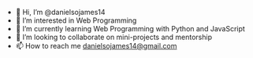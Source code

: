 - 👋 Hi, I’m @danielsojames14
- 👀 I’m interested in Web Programming 
- 🌱 I’m currently learning Web Programming with Python and JavaScript 
- 💞️ I’m looking to collaborate on mini-projects and mentorship 
- 📫 How to reach me danielsojames14@gmail.com

<!---
danielsojames14/danielsojames14 is a ✨ special ✨ repository because its `README.md` (this file) appears on your GitHub profile.
You can click the Preview link to take a look at your changes.
--->
